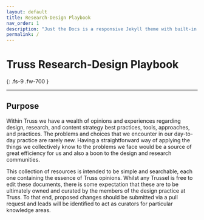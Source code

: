 ```yaml
---
layout: default
title: Research-Design Playbook
nav_order: 1
description: "Just the Docs is a responsive Jekyll theme with built-in search that is easily customizable and hosted on GitHub Pages."
permalink: /
---
```


# Truss Research-Design Playbook
{: .fs-9 .fw-700 }

---

## Purpose

Within Truss we have a wealth of opinions and experiences regarding design, research, and content strategy best practices, tools, approaches, and practices. The problems and choices that we encounter in our day-to-day practice are rarely new. Having a straightforward way of applying the things we collectively know to the problems we face would be a source of great efficiency for us and also a boon to the design and research communities.

This collection of resources is intended to be simple and searchable, each one containing the essence of Truss opinions. Whilst any Trussel is free to edit these documents, there is some expectation that these are to be ultimately owned and curated by the members of the design practice at Truss. To that end, proposed changes should be submitted via a pull request and leads will be identified to act as curators for particular knowledge areas.
